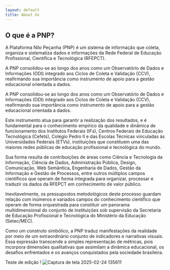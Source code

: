 ```yaml
---
layout: default
title: About Us
---
```


## O que é a PNP?

A Plataforma Nilo Peçanha (PNP) é um sistema de informação que coleta, organiza e sistematiza dados e informações da Rede Federal de Educação Profissional, Científica e Tecnológica (RFEPCT).

A PNP consolidou-se ao longo dos anos como um Observatório de Dados e Informações (ODI) integrado aos Ciclos de Coleta e Validação (CCV), reafirmando sua importância como instrumento de apoio para a gestão educacional orientada a dados.

A PNP consolidou-se ao longo dos anos como um Observatório de Dados e Informações (ODI) integrado aos Ciclos de Coleta e Validação (CCV), reafirmando sua importância como instrumento de apoio para a gestão educacional orientada a dados.

Este instrumento atua para garantir a realização dos resultados, e é fundamental para o conhecimento empírico da qualidade e dinâmica de funcionamento dos Institutos Federais (IFs), Centros Federais de Educação Tecnológica (Cefets), Colégio Pedro II e das Escolas Técnicas vinculadas às Universidades Federais (ETVs), instituições que constituem uma das maiores redes públicas de educação profissional e tecnológica do mundo.

Sua forma resulta de contribuições de áreas como Ciência e Tecnologia da Informação, Ciência de Dados, Administração Pública, Design, Comunicação, Web Semântica, Engenharia de Dados, Gestão da Informação e Gestão de Processos, entre outros múltiplos campos científicos que operam de forma integrada para organizar, processar e traduzir os dados da RFEPCT em conhecimento de valor público.

Inevitavelmente, os pressupostos metodológicos deste processo guardam relação com inúmeros e variados campos do conhecimento científico que operam de forma orquestrada para constituir um panorama multidimensional do conjunto de instituições sob supervisão da Secretaria de Educação Profissional e Tecnológica do Ministério da Educação (Setec/MEC).

Como um construto simbólico, a PNP traduz manifestações da realidade por meio de um extraordinário conjunto de indicadores e narrativas visuais. Essa expressão transcende a simples representação de métricas, pois incorpora dimensões qualitativas que assimilam a dinâmica educacional, os desafios enfrentados e os avanços conquistados pela sociedade brasileira.

Teste de edição !
![Captura de tela 2025-02-24 135611](https://github.com/user-attachments/assets/41b7401e-32b2-423c-9b7c-54441c74424d)

